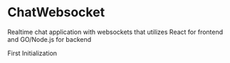 # ChatWebsocket
Realtime chat application with websockets that utilizes React for frontend and GO/Node.js for backend

First Initialization
